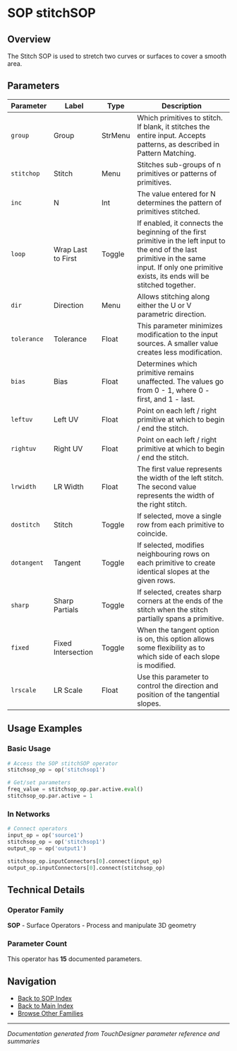 # SOP stitchSOP

## Overview

The Stitch SOP is used to stretch two curves or surfaces to cover a smooth area.

## Parameters

| Parameter | Label | Type | Description |
|-----------|-------|------|-------------|
| `group` | Group | StrMenu | Which primitives to stitch. If blank, it stitches the entire input. Accepts patterns, as described in Pattern Matching. |
| `stitchop` | Stitch | Menu | Stitches sub-groups of n primitives or patterns of primitives. |
| `inc` | N | Int | The value entered for N determines the pattern of primitives stitched. |
| `loop` | Wrap Last to First | Toggle | If enabled, it connects the beginning of the first primitive in the left input to the end of the last primitive in the same input. If only one primitive exists, its ends will be stitched together. |
| `dir` | Direction | Menu | Allows stitching along either the U or V parametric direction. |
| `tolerance` | Tolerance | Float | This parameter minimizes modification to the input sources. A smaller value creates less modification. |
| `bias` | Bias | Float | Determines which primitive remains unaffected. The values go from 0 - 1, where 0 - first, and 1 - last. |
| `leftuv` | Left UV | Float | Point on each left / right primitive at which to begin / end the stitch. |
| `rightuv` | Right UV | Float | Point on each left / right primitive at which to begin / end the stitch. |
| `lrwidth` | LR Width | Float | The first value represents the width of the left stitch. The second value represents the width of the right stitch. |
| `dostitch` | Stitch | Toggle | If selected, move a single row from each primitive to coincide. |
| `dotangent` | Tangent | Toggle | If selected, modifies neighbouring rows on each primitive to create identical slopes at the given rows. |
| `sharp` | Sharp Partials | Toggle | If selected, creates sharp corners at the ends of the stitch when the stitch partially spans a primitive. |
| `fixed` | Fixed Intersection | Toggle | When the tangent option is on, this option allows some flexibility as to which side of each slope is modified. |
| `lrscale` | LR Scale | Float | Use this parameter to control the direction and position of the tangential slopes. |

## Usage Examples

### Basic Usage

```python
# Access the SOP stitchSOP operator
stitchsop_op = op('stitchsop1')

# Get/set parameters
freq_value = stitchsop_op.par.active.eval()
stitchsop_op.par.active = 1
```

### In Networks

```python
# Connect operators
input_op = op('source1')
stitchsop_op = op('stitchsop1')
output_op = op('output1')

stitchsop_op.inputConnectors[0].connect(input_op)
output_op.inputConnectors[0].connect(stitchsop_op)
```

## Technical Details

### Operator Family

**SOP** - Surface Operators - Process and manipulate 3D geometry

### Parameter Count

This operator has **15** documented parameters.

## Navigation

- [Back to SOP Index](../SOP/SOP_INDEX.md)
- [Back to Main Index](../OPERATORS_INDEX.md)
- [Browse Other Families](../OPERATORS_INDEX.md#quick-navigation)

---
*Documentation generated from TouchDesigner parameter reference and summaries*
